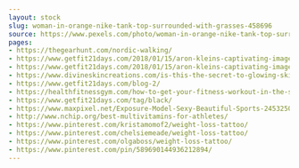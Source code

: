 ```yaml
---
layout: stock
slug: woman-in-orange-nike-tank-top-surrounded-with-grasses-458696
source: https://www.pexels.com/photo/woman-in-orange-nike-tank-top-surrounded-with-grasses-458696/
pages:
- https://thegearhunt.com/nordic-walking/
- https://www.getfit21days.com/2018/01/15/aron-kleins-captivating-images-of-the-bulgarian-demon-chasers-2-2/
- https://www.getfit21days.com/2018/01/15/aron-kleins-captivating-images-of-the-bulgarian-demon-chasers/
- https://www.divineskincreations.com/is-this-the-secret-to-glowing-skin/
- https://www.getfit21days.com/blog-2/
- https://healthfitnessgym.com/how-to-get-your-fitness-workout-in-the-summertime-heat/
- https://www.getfit21days.com/tag/black/
- https://www.maxpixel.net/Exposure-Model-Sexy-Beautiful-Sports-2453250
- http://www.nchip.org/best-multivitamins-for-athletes/
- https://www.pinterest.com/kristamomof2/weight-loss-tattoo/
- https://www.pinterest.com/chelsiemeade/weight-loss-tattoo/
- https://www.pinterest.com/olgaboss/weight-loss-tattoo/
- https://www.pinterest.com/pin/589690144936212894/
---
```

